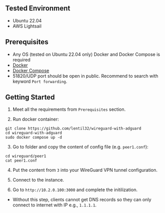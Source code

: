 ## Tested Environment
- Ubuntu 22.04
- AWS Lightsail

## Prerequisites
- Any OS (tested on Ubuntu 22.04 only)
Docker and Docker Compose is required
- [Docker](https://www.digitalocean.com/community/tutorials/how-to-install-and-use-docker-on-ubuntu-22-04)
- [Docker Compose](https://www.digitalocean.com/community/tutorials/how-to-install-and-use-docker-compose-on-ubuntu-22-04)
- 51820/UDP port should be open in public. Recommend to search with keyword `Port forwarding`.

## Getting Started

1. Meet all the requirements from `Prerequisites` section.

2. Run docker container:
```console
git clone https://github.com/lentil32/wireguard-with-adguard
cd wireguard-with-adguard
sudo docker compose up -d
```

3. Go to folder and copy the content of config file (e.g. `peer1.conf`):
```console
cd wireguard/peer1
cat peer1.conf
```

4. Put the content from `3` into your WireGuard VPN tunnel configuration.

5. Connect to the instance.

6. Go to `http://10.2.0.100:3000` and complete the initilization.
- Without this step, clients cannot get DNS records so they can only
  connect to internet with IP e.g., `1.1.1.1`.
